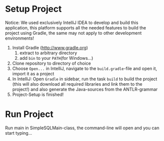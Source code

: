 Setup Project
=======

Notice: We used exclusively IntelliJ IDEA to develop and build this application, this platform supports all the needed
features to build the project using Gradle, the same may not apply to other development environments!

1. Install Gradle (http://www.gradle.org)
	1. extract to arbitrary directory
	2. add `bin` to your `PATH`(for Windows...)
2. Clone repository to directory of choice
4. Choose `Open...` in IntelliJ, navigate to the `build.gradle`-file and open it, import it as a project
5. In IntelliJ: Open `Gradle` in sidebar, run the task `build` to build the project (this will also download all
    required libraries and link them to the project!) and also generate the Java-sources from the ANTLR-grammar
6. Project-Setup is finished!

Run Project
=======

Run main in SimpleSQLMain-class, the command-line will open and you can start typing...
